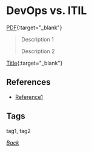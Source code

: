 # DevOps vs. ITIL


[PDF](../docs/pdf.pdf){:target="_blank"}

> Description 1
>
> Description 2

[Title](https://www.info-site.com/doc){:target="_blank"}


## References

- [Reference1](http://url.com)

## Tags

tag1, tag2

[_Back_](../)

